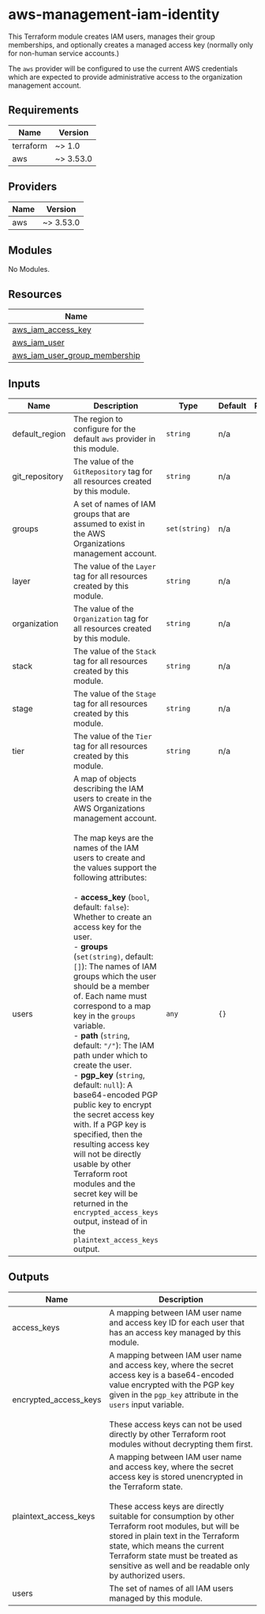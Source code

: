 # aws-management-iam-identity

This Terraform module creates IAM users, manages their group memberships, and
optionally creates a managed access key (normally only for non-human service
accounts.)

The `aws` provider will be configured to use the current AWS credentials which
are expected to provide administrative access to the organization management
account.

<!--- BEGIN_TF_DOCS --->
## Requirements

| Name | Version |
|------|---------|
| terraform | ~> 1.0 |
| aws | ~> 3.53.0 |

## Providers

| Name | Version |
|------|---------|
| aws | ~> 3.53.0 |

## Modules

No Modules.

## Resources

| Name |
|------|
| [aws_iam_access_key](https://registry.terraform.io/providers/hashicorp/aws/latest/docs/resources/iam_access_key) |
| [aws_iam_user](https://registry.terraform.io/providers/hashicorp/aws/latest/docs/resources/iam_user) |
| [aws_iam_user_group_membership](https://registry.terraform.io/providers/hashicorp/aws/latest/docs/resources/iam_user_group_membership) |

## Inputs

| Name | Description | Type | Default | Required |
|------|-------------|------|---------|:--------:|
| default\_region | The region to configure for the default `aws` provider in this module. | `string` | n/a | yes |
| git\_repository | The value of the `GitRepository` tag for all resources created by this module. | `string` | n/a | yes |
| groups | A set of names of IAM groups that are assumed to exist in the AWS Organizations management account. | `set(string)` | n/a | yes |
| layer | The value of the `Layer` tag for all resources created by this module. | `string` | n/a | yes |
| organization | The value of the `Organization` tag for all resources created by this module. | `string` | n/a | yes |
| stack | The value of the `Stack` tag for all resources created by this module. | `string` | n/a | yes |
| stage | The value of the `Stage` tag for all resources created by this module. | `string` | n/a | yes |
| tier | The value of the `Tier` tag for all resources created by this module. | `string` | n/a | yes |
| users | A map of objects describing the IAM users to create in the AWS Organizations management account.<br><br>The map keys are the names of the IAM users to create and the values support the following attributes:<br><br>- **access\_key** (`bool`, default: `false`): Whether to create an access key for the user.<br>- **groups** (`set(string)`, default: `[]`): The names of IAM groups which the user should be a member of. Each name must correspond to a map key in the `groups` variable.<br>- **path** (`string`, default: `"/"`): The IAM path under which to create the user.<br>- **pgp\_key** (`string`, default: `null`): A base64-encoded PGP public key to encrypt the secret access key with. If a PGP key is specified, then the resulting access key will not be directly usable by other Terraform root modules and the secret key will be returned in the `encrypted_access_keys` output, instead of in the `plaintext_access_keys` output. | `any` | `{}` | no |

## Outputs

| Name | Description |
|------|-------------|
| access\_keys | A mapping between IAM user name and access key ID for each user that has an access key managed by this module. |
| encrypted\_access\_keys | A mapping between IAM user name and access key, where the secret access key is a base64-encoded value encrypted with the PGP key given in the `pgp_key` attribute in the `users` input variable.<br><br>These access keys can not be used directly by other Terraform root modules without decrypting them first. |
| plaintext\_access\_keys | A mapping between IAM user name and access key, where the secret access key is stored unencrypted in the Terraform state.<br><br>These access keys are directly suitable for consumption by other Terraform root modules, but will be stored in plain text in the Terraform state, which means the current Terraform state must be treated as sensitive as well and be readable only by authorized users. |
| users | The set of names of all IAM users managed by this module. |

<!--- END_TF_DOCS --->
